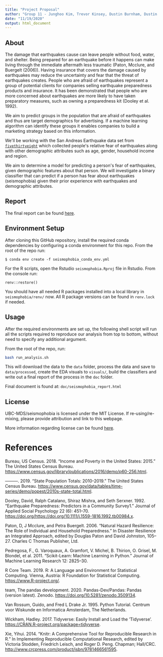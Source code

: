 ```yaml
---
title: "Project Proposal"
author: "Group 11 - Junghoo Kim, Trevor Kinsey, Dustin Burnham, Dustin Andrews"
date: "11/19/2020"
output: html_document
---
```


## About

The damage that earthquakes cause can leave people without food, water, and shelter. Being prepared for an earthquake before it happens can make living through the immediate aftermath less traumatic (Paton, Mcclure, and Buergelt (2006)). Having insurance that covers the damage caused by earthquakes may reduce the uncertainty and fear that the threat of earthquakes creates. People who are afraid of earthquakes represent a group of potential clients for companies selling earthquake preparedness products and insurance. It has been demonstrated that people who are more concerned about earthquakes are more likely to have taken preparatory measures, such as owning a preparedness kit (Dooley et al. 1992).

We aim to predict groups in the population that are afraid of earthquakes and thus are target demographics for advertising. If a machine learning algorithm can identify these groups it enables companies to build a marketing strategy based on this information.

We'll be working with the San Andreas Earthquake data set from [`fivethirtyeight`](https://github.com/fivethirtyeight/data/tree/master/san-andreas) which collected people's relative fear of earthquakes along with other demographic attributes such as age, gender, household income and region.

We aim to determine a model for predicting a person's fear of earthquakes, given demographic features about that person. We will investigate a binary classifier that can predict if a person has fear about earthquakes (seismophobia) given their prior experience with earthquakes and demographic attributes.

## Report

The final report can be found [here](https://htmlpreview.github.io/?https://github.com/UBC-MDS/seismophobia/blob/main/doc/seismophobia_report.html). 

## Environment Setup

After cloning this GitHub repository, install the required conda dependencies by configuring a conda environment for this repo. From the root of the repo run:

```
$ conda env create -f seismophobia_conda_env.yml
```

For the R scripts, open the Rstudio `seismophobia.Rproj` file in Rstudio. From the console run:

```
renv::restore()
```
You should have all needed R packages installed into a local library in `seismophobia/renv/` now. All R package versions can be found in `renv.lock` if needed.



## Usage

After the required environments are set up, the following shell script will run all the scripts required to reproduce our analysis from top to bottom, without need to specify any additional argument. 

From the root of the repo, run:

```bash
bash run_analysis.sh
```
This will download the data to the `data` folder, process the data and save to `data/processed`, create the EDA visuals to `visuals/`, build the classifiers and write out a final report of the process in the `doc` folder.

Final document is found at: `doc/seismophobia_report.html`

## License

UBC-MDS/seismophobia is licensed under the MIT License. If re-using/re-mixing, please provide attribution and link to this webpage. 

More information regarding license can be found [here](https://github.com/UBC-MDS/seismophobia/blob/main/LICENSE).

# References

Bureau, US Census. 2018. “Income and Poverty in the United States: 2015.” The United States Census Bureau. https://www.census.gov/library/publications/2016/demo/p60-256.html.

———. 2019. “State Population Totals: 2010-2019.” The United States Census Bureau. https://www.census.gov/data/tables/time-series/demo/popest/2010s-state-total.html.

Dooley, David, Ralph Catalano, Shiraz Mishra, and Seth Serxner. 1992. “Earthquake Preparedness: Predictors in a Community Survey1.” Journal of Applied Social Psychology 22 (6): 451–70. https://doi.org/https://doi.org/10.1111/j.1559-1816.1992.tb00984.x.

Paton, D, J Mcclure, and Petra Buergelt. 2006. “Natural Hazard Resilience: The Role of Individual and Household Preparedness.” In Disaster Resilience an Integrated Approach, edited by Douglas Paton and David Johnston, 105–27. Charles C Thomas Publisher, Ltd.

Pedregosa, F., G. Varoquaux, A. Gramfort, V. Michel, B. Thirion, O. Grisel, M. Blondel, et al. 2011. “Scikit-Learn: Machine Learning in Python.” Journal of Machine Learning Research 12: 2825–30.

R Core Team. 2019. R: A Language and Environment for Statistical Computing. Vienna, Austria: R Foundation for Statistical Computing. https://www.R-project.org/.

team, The pandas development. 2020. Pandas-Dev/Pandas: Pandas (version latest). Zenodo. https://doi.org/10.5281/zenodo.3509134.

Van Rossum, Guido, and Fred L Drake Jr. 1995. Python Tutorial. Centrum voor Wiskunde en Informatica Amsterdam, The Netherlands.

Wickham, Hadley. 2017. Tidyverse: Easily Install and Load the ’Tidyverse’. https://CRAN.R-project.org/package=tidyverse.

Xie, Yihui. 2014. “Knitr: A Comprehensive Tool for Reproducible Research in R.” In Implementing Reproducible Computational Research, edited by Victoria Stodden, Friedrich Leisch, and Roger D. Peng. Chapman; Hall/CRC. http://www.crcpress.com/product/isbn/9781466561595.
